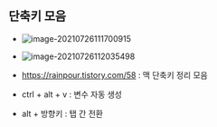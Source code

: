 ## 단축키 모음

- ![image-20210726111700915](C:\Users\4545a\AppData\Roaming\Typora\typora-user-images\image-20210726111700915.png)
- ![image-20210726112035498](C:\Users\4545a\AppData\Roaming\Typora\typora-user-images\image-20210726112035498.png)
- https://rainpour.tistory.com/58 : 맥 단축키 정리 모음



- ctrl + alt + v : 변수 자동 생성

- alt + 방향키 : 탭 간 전환

  

